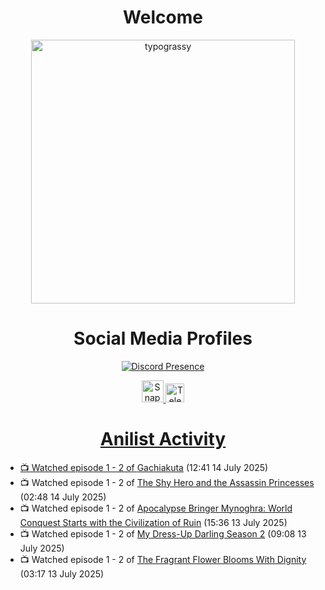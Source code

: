 <div align="center">

# Welcome
<a href="https://github.com/kawarimidoll/typograssy">
    <img alt="typograssy" src="https://typograssy.deno.dev/api?text=%E3%82%88%E3%81%86%E3%81%93%E3%81%9D%E3%81%BF%E3%81%AA%E3%81%95%E3%82%93%20-%20Sheby--&&l0=none&l1=82d9d0&l2=027353&l3=038c4c&l4=01402e&bg=none&frame=none&speed=100&comment=" width="421.99">
</a>

</div>

<div align="center">

# Social Media Profiles

[![Discord Presence](https://lanyard.cnrad.dev/api/612532963938271232)](https://discord.com/users/612532963938271232)


<a href="https://www.snapchat.com/add/a.sheby" title="Snapchat Profile">
    <img src="https://www.freepnglogos.com/uploads/snapchat-logo-png-0.png" width="35" alt="Snapchat Logo" />


<a href="https://t.me/ASheby" title="Telegram Profile">
    <img src="https://www.freepnglogos.com/uploads/telegram-logo-png-0.png" width="30" alt="Telegram Logo" />


</div>

<div align="center">

# Anilist Activity

</div>

<!-- ANILIST_ACTIVITY:start -->

-   📺 Watched episode 1 - 2 of [Gachiakuta](https://anilist.co/anime/178025) (12:41 14 July 2025)
-   📺 Watched episode 1 - 2 of [The Shy Hero and the Assassin Princesses](https://anilist.co/anime/186561) (02:48 14 July 2025)
-   📺 Watched episode 1 - 2 of [Apocalypse Bringer Mynoghra: World Conquest Starts with the Civilization of Ruin](https://anilist.co/anime/178433) (15:36 13 July 2025)
-   📺 Watched episode 1 - 2 of [My Dress-Up Darling Season 2](https://anilist.co/anime/154768) (09:08 13 July 2025)
-   📺 Watched episode 1 - 2 of [The Fragrant Flower Blooms With Dignity](https://anilist.co/anime/181444) (03:17 13 July 2025)

<!-- ANILIST_ACTIVITY:end -->
